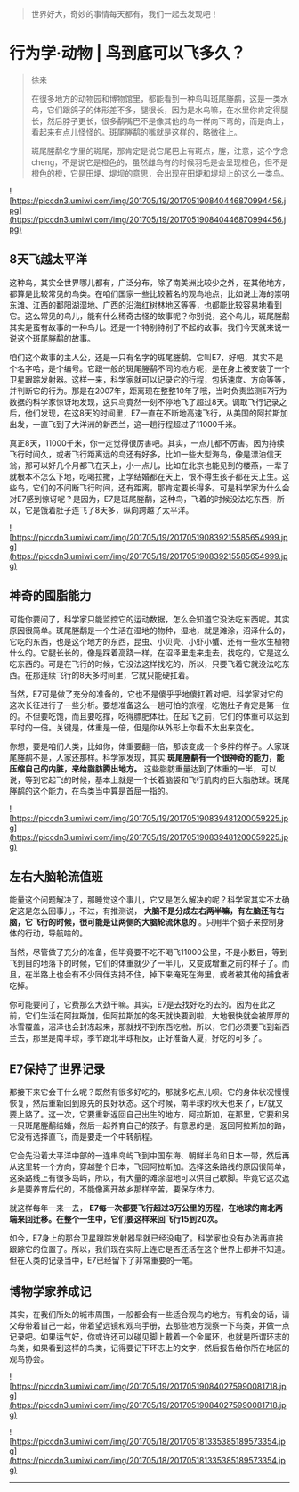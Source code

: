 > 世界好大，奇妙的事情每天都有，我们一起去发现吧！

# 行为学·动物 | 鸟到底可以飞多久？

> 徐来
> 
> 在很多地方的动物园和博物馆里，都能看到一种鸟叫斑尾塍鹬，这是一类水鸟，它们跟鸽子的体形差不多，腿很长，因为是水鸟嘛，在水里你肯定得腿长，然后脖子更长，很多鹬嘴巴不是像其他的鸟一样向下弯的，而是向上，看起来有点儿怪怪的。斑尾塍鹬的嘴就是这样的，略微往上。
> 
> 斑尾塍鹬名字里的斑尾，那肯定是说它尾巴上有斑点，塍，注意，这个字念cheng，不是说它是橙色的，虽然雌鸟有的时候羽毛是会呈现橙色，但不是橙色的橙，它是田埂、堤坝的意思，会出现在田埂和堤坝上的这么一类鸟。

![https://piccdn3.umiwi.com/img/201705/19/201705190840446870994456.jpg](https://piccdn3.umiwi.com/img/201705/19/201705190840446870994456.jpg)

## 8天飞越太平洋

这种鸟，其实全世界哪儿都有，广泛分布，除了南美洲比较少之外，在其他地方，都算是比较常见的鸟类。在咱们国家一些比较著名的观鸟地点，比如说上海的崇明东滩、江西的鄱阳湖湿地、广西的沿海红树林地区等等，也都能比较容易地看到它。这么常见的鸟儿，能有什么稀奇古怪的故事呢？你别说，这个鸟儿，斑尾塍鹬其实是蛮有故事的一种鸟儿。还是一个特别特别了不起的故事。我们今天就来说一说这个斑尾塍鹬的故事。

咱们这个故事的主人公，还是一只有名字的斑尾塍鹬。它叫E7，好吧，其实不是个名字哈，是个编号。它跟一般的斑尾塍鹬不同的地方呢，是在身上被安装了一个卫星跟踪发射器。这样一来，科学家就可以记录它的行程，包括速度、方向等等，并判断它的行为。那是在2007年，距离现在整整10年了哦，当时负责监测E7行为数据的科学家惊讶地发现，这只鸟竟然一刻不停地飞了超过8天。调取飞行记录之后，他们发现，在这8天的时间里，E7一直在不断地高速飞行，从美国的阿拉斯加出发，一直飞到了大洋洲的新西兰，这一趟行程超过了11000千米。

真正8天，11000千米，你一定觉得很厉害吧。其实，一点儿都不厉害。因为持续飞行时间久，或者飞行距离远的鸟还有好多，比如一些大型海鸟，像是漂泊信天翁，那可以好几个月都飞在天上，小一点儿，比如在北京也能见到的楼燕，一辈子就根本不怎么下地，吃喝拉撒，上学结婚都在天上，恨不得生孩子都在天上生。这些鸟，它们的不间断飞行时间，还有距离，那肯定要长得多。可是科学家为什么会对E7感到惊讶呢？是因为，E7是斑尾塍鹬，这种鸟，飞着的时候没法吃东西，所以，它是饿着肚子连飞了8天多，纵向跨越了太平洋。

![https://piccdn3.umiwi.com/img/201705/19/201705190839215585654999.jpg](https://piccdn3.umiwi.com/img/201705/19/201705190839215585654999.jpg)

## 神奇的囤脂能力

可能你要问了，科学家只能监控它的运动数据，怎么会知道它没法吃东西呢。其实原因很简单。斑尾塍鹬是一个生活在湿地的物种，湿地，就是滩涂，沼泽什么的，它吃的东西，也是这个地方的东西，昆虫、小贝壳、小虾小蟹、还有一些水生植物什么的。它腿长长的，像是踩着高跷一样，在沼泽里走来走去，找吃的，它是这么吃东西的。可是在飞行的时候，它没法这样找吃的，所以，只要飞着它就没法吃东西。在那连续飞行的8天多时间里，它就只能硬扛着。

当然，E7可是做了充分的准备的，它也不是傻乎乎地傻扛着对吧。科学家对它的这次长征进行了一些分析。要想准备这么一趟可怕的旅程，吃饱肚子肯定是第一位的。不但要吃饱，而且要吃撑，吃得膘肥体壮。在起飞之前，它们的体重可以达到平时的一倍。关键是，体重是一倍，但是你从外形上你看不太出来变化。

你想，要是咱们人类，比如你，体重要翻一倍，那该变成一个多胖的样子。人家斑尾塍鹬不是，人家还那样。科学家发现，其实 **斑尾塍鹬有一个很神奇的能力，能压缩自己的内脏，来给脂肪腾出地方。** 这些脂肪重量达到了体重的一半，可以说，等到它起飞的时候，基本上就是一个长着脑袋和飞行肌肉的巨大脂肪球。斑尾塍鹬的这个能力，在鸟类当中算是首屈一指的。

![https://piccdn3.umiwi.com/img/201705/19/201705190839481200059225.jpg](https://piccdn3.umiwi.com/img/201705/19/201705190839481200059225.jpg)

## 左右大脑轮流值班

能量这个问题解决了，那睡觉这个事儿，它又是怎么解决的呢？科学家其实不太确定这是怎么回事儿，不过，有推测说， **大脑不是分成左右两半嘛，有左脑还有右脑，它飞行的时候，很可能是让两侧的大脑轮流休息的** 。只用半个脑子来控制身体的行动，导航啥的。

当然，尽管做了充分的准备，但毕竟要不吃不喝飞11000公里，不是小数目，等到飞到目的地落下的时候，它们的体重就少了一半儿，又变成增重之前的样子了。而且，在半路上也会有不少同伴支持不住，掉下来淹死在海里，或者被其他的捕食者吃掉。

你可能要问了，它费那么大劲干嘛。其实，E7是去找好吃的去的。因为在此之前，它们生活在阿拉斯加，但阿拉斯加的冬天就快要到啦，大地很快就会被厚厚的冰雪覆盖，沼泽也会封冻起来，那就找不到东西吃啦。所以，它们必须要飞到新西兰去，那里是南半球，季节跟北半球相反，正好准备入夏，好吃的可多了。

## E7保持了世界记录

那接下来它会干什么呢？既然有很多好吃的，那就多吃点儿呗。它的身体状况慢慢恢复，然后重新回到原先的良好状态。这个时候，南半球的秋天也来了，E7就又要上路了。这一次，它要重新返回自己出生的地方，阿拉斯加，在那里，它要和另一只斑尾塍鹬结婚，然后一起养育自己的孩子。有意思的是，返回阿拉斯加的路，它没有选择直飞，而是要走一个中转航程。

它会先沿着太平洋中部的一连串岛屿飞到中国东海、朝鲜半岛和日本一带，然后再从这里转一个方向，穿越整个日本，飞回阿拉斯加。选择这条路线的原因很简单，这条路线上有很多岛屿，所以，有大量的滩涂湿地可以供自己歇脚。毕竟它这次返乡是要养育后代的，不能像离开故乡那样辛苦，要保存体力。

就这样每年一来一去， **E7每一次都要飞行超过3万公里的历程，在地球的南北两端来回迁移。在整个一生中，它们要这样来回飞行15到20次。**

如今，E7身上的那台卫星跟踪发射器早就已经没电了。科学家也没有办法再直接跟踪它的位置了。所以，我们现在实际上连它是否还活在这个世界上都并不知道。但在人类的记录当中，E7已经留下了非常重要的一笔。

## 博物学家养成记

其实，在我们所处的城市周围，一般都会有一些适合观鸟的地方。有机会的话，请父母带着自己一起，带着望远镜和观鸟手册，去那些地方观察一下鸟类，并做一点记录吧。如果运气好，你或许还可以碰见脚上戴着一个金属环，也就是所谓环志的鸟类，如果看到这样的鸟类，记得要记下环志上的文字，然后报告给你所在地区的观鸟协会。

![https://piccdn3.umiwi.com/img/201705/19/201705190840275990081718.jpg](https://piccdn3.umiwi.com/img/201705/19/201705190840275990081718.jpg)

![https://piccdn3.umiwi.com/img/201705/18/201705181335385189573354.jpg](https://piccdn3.umiwi.com/img/201705/18/201705181335385189573354.jpg)

---
